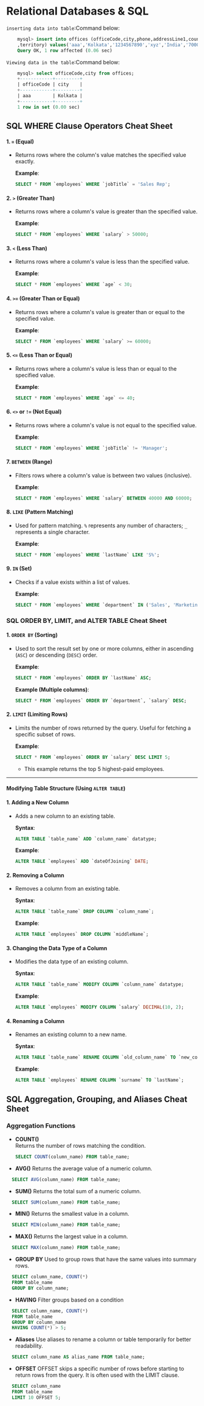 # Relational Databases & SQL

`inserting data into table`:Command below:

```sql
    mysql> insert into offices (officeCode,city,phone,addressLine1,country,postalCode
    ,territory) values('aaa','Kolkata','1234567890','xyz','India','700000','Asia');
    Query OK, 1 row affected (0.06 sec)
```

`Viewing data in the table`:Command below:

```sql
    mysql> select officeCode,city from offices;
    +------------+---------+
    | officeCode | city    |
    +------------+---------+
    | aaa        | Kolkata |
    +------------+---------+
    1 row in set (0.00 sec)
```

## SQL WHERE Clause Operators Cheat Sheet

#### 1. `=` (Equal)

- Returns rows where the column's value matches the specified value exactly.

  **Example**:

  ```sql
  SELECT * FROM `employees` WHERE `jobTitle` = 'Sales Rep';
  ```

#### 2. `>` (Greater Than)

- Returns rows where a column's value is greater than the specified value.

  **Example**:

  ```sql
  SELECT * FROM `employees` WHERE `salary` > 50000;
  ```

#### 3. `<` (Less Than)

- Returns rows where a column's value is less than the specified value.

  **Example**:

  ```sql
  SELECT * FROM `employees` WHERE `age` < 30;
  ```

#### 4. `>=` (Greater Than or Equal)

- Returns rows where a column's value is greater than or equal to the specified value.

  **Example**:

  ```sql
  SELECT * FROM `employees` WHERE `salary` >= 60000;
  ```

#### 5. `<=` (Less Than or Equal)

- Returns rows where a column's value is less than or equal to the specified value.

  **Example**:

  ```sql
  SELECT * FROM `employees` WHERE `age` <= 40;
  ```

#### 6. `<>` or `!=` (Not Equal)

- Returns rows where a column's value is not equal to the specified value.

  **Example**:

  ```sql
  SELECT * FROM `employees` WHERE `jobTitle` != 'Manager';
  ```

#### 7. `BETWEEN` (Range)

- Filters rows where a column's value is between two values (inclusive).

  **Example**:

  ```sql
  SELECT * FROM `employees` WHERE `salary` BETWEEN 40000 AND 60000;
  ```

#### 8. `LIKE` (Pattern Matching)

- Used for pattern matching. `%` represents any number of characters; `_` represents a single character.

  **Example**:

  ```sql
  SELECT * FROM `employees` WHERE `lastName` LIKE 'S%';
  ```

#### 9. `IN` (Set)

- Checks if a value exists within a list of values.

  **Example**:

  ```sql
  SELECT * FROM `employees` WHERE `department` IN ('Sales', 'Marketing', 'HR');
  ```

### SQL ORDER BY, LIMIT, and ALTER TABLE Cheat Sheet

#### 1. `ORDER BY` (Sorting)

- Used to sort the result set by one or more columns, either in ascending (`ASC`) or descending (`DESC`) order.

  **Example**:

  ```sql
  SELECT * FROM `employees` ORDER BY `lastName` ASC;
  ```

  **Example (Multiple columns)**:

  ```sql
  SELECT * FROM `employees` ORDER BY `department`, `salary` DESC;
  ```

#### 2. `LIMIT` (Limiting Rows)

- Limits the number of rows returned by the query. Useful for fetching a specific subset of rows.

  **Example**:

  ```sql
  SELECT * FROM `employees` ORDER BY `salary` DESC LIMIT 5;
  ```

  - This example returns the top 5 highest-paid employees.

---

#### Modifying Table Structure (Using `ALTER TABLE`)

#### 1. Adding a New Column

- Adds a new column to an existing table.

  **Syntax**:

  ```sql
  ALTER TABLE `table_name` ADD `column_name` datatype;
  ```

  **Example**:

  ```sql
  ALTER TABLE `employees` ADD `dateOfJoining` DATE;
  ```

#### 2. Removing a Column

- Removes a column from an existing table.

  **Syntax**:

  ```sql
  ALTER TABLE `table_name` DROP COLUMN `column_name`;
  ```

  **Example**:

  ```sql
  ALTER TABLE `employees` DROP COLUMN `middleName`;
  ```

#### 3. Changing the Data Type of a Column

- Modifies the data type of an existing column.

  **Syntax**:

  ```sql
  ALTER TABLE `table_name` MODIFY COLUMN `column_name` datatype;
  ```

  **Example**:

  ```sql
  ALTER TABLE `employees` MODIFY COLUMN `salary` DECIMAL(10, 2);
  ```

#### 4. Renaming a Column

- Renames an existing column to a new name.

  **Syntax**:

  ```sql
  ALTER TABLE `table_name` RENAME COLUMN `old_column_name` TO `new_column_name`;
  ```

  **Example**:

  ```sql
  ALTER TABLE `employees` RENAME COLUMN `surname` TO `lastName`;
  ```

## SQL Aggregation, Grouping, and Aliases Cheat Sheet

### Aggregation Functions

- **COUNT()**  
  Returns the number of rows matching the condition.
  ```sql
  SELECT COUNT(column_name) FROM table_name;
  ```
- **AVG()**
  Returns the average value of a numeric column.

```sql
  SELECT AVG(column_name) FROM table_name;
```

- **SUM()**
  Returns the total sum of a numeric column.

```sql
  SELECT SUM(column_name) FROM table_name;
```

- **MIN()**
  Returns the smallest value in a column.

```sql
  SELECT MIN(column_name) FROM table_name;
```

- **MAX()**
  Returns the largest value in a column.

```sql
  SELECT MAX(column_name) FROM table_name;
```

- **GROUP BY**
  Used to group rows that have the same values into summary rows.

```sql
  SELECT column_name, COUNT(*)
  FROM table_name
  GROUP BY column_name;
```

- **HAVING**
  Filter groups based on a condition

```sql
  SELECT column_name, COUNT(*)
  FROM table_name
  GROUP BY column_name
  HAVING COUNT(*) > 5;

```

- **Aliases**
  Use aliases to rename a column or table temporarily for better readability.

```sql
  SELECT column_name AS alias_name FROM table_name;

```

- **OFFSET**
  OFFSET skips a specific number of rows before starting to return rows from the query. It is often used with the LIMIT clause.

```sql
  SELECT column_name
  FROM table_name
  LIMIT 10 OFFSET 5;
```
